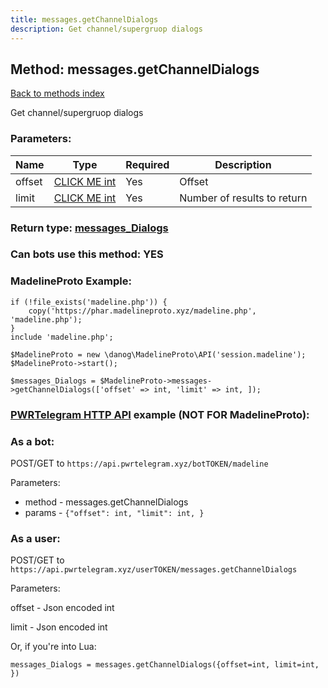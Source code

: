 ```yaml
---
title: messages.getChannelDialogs
description: Get channel/supergruop dialogs
---
```

## Method: messages.getChannelDialogs  
[Back to methods index](index.md)


Get channel/supergruop dialogs

### Parameters:

| Name     |    Type       | Required | Description |
|----------|---------------|----------|-------------|
|offset|[CLICK ME int](../types/int.md) | Yes|Offset|
|limit|[CLICK ME int](../types/int.md) | Yes|Number of results to return|


### Return type: [messages\_Dialogs](../types/messages_Dialogs.md)

### Can bots use this method: **YES**


### MadelineProto Example:


```
if (!file_exists('madeline.php')) {
    copy('https://phar.madelineproto.xyz/madeline.php', 'madeline.php');
}
include 'madeline.php';

$MadelineProto = new \danog\MadelineProto\API('session.madeline');
$MadelineProto->start();

$messages_Dialogs = $MadelineProto->messages->getChannelDialogs(['offset' => int, 'limit' => int, ]);
```

### [PWRTelegram HTTP API](https://pwrtelegram.xyz) example (NOT FOR MadelineProto):

### As a bot:

POST/GET to `https://api.pwrtelegram.xyz/botTOKEN/madeline`

Parameters:

* method - messages.getChannelDialogs
* params - `{"offset": int, "limit": int, }`



### As a user:

POST/GET to `https://api.pwrtelegram.xyz/userTOKEN/messages.getChannelDialogs`

Parameters:

offset - Json encoded int

limit - Json encoded int




Or, if you're into Lua:

```
messages_Dialogs = messages.getChannelDialogs({offset=int, limit=int, })
```

